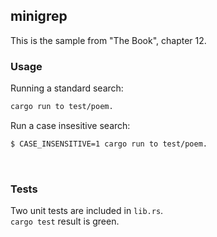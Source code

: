 ## minigrep

This is the sample from "The Book", chapter 12.
<br/>

### Usage

Running a standard search:
```bash
cargo run to test/poem.
```

Run a case insesitive search:
```bash
$ CASE_INSENSITIVE=1 cargo run to test/poem.
```
<br/>

### Tests

Two unit tests are included in `lib.rs`. <br/>
`cargo test` result is green.
